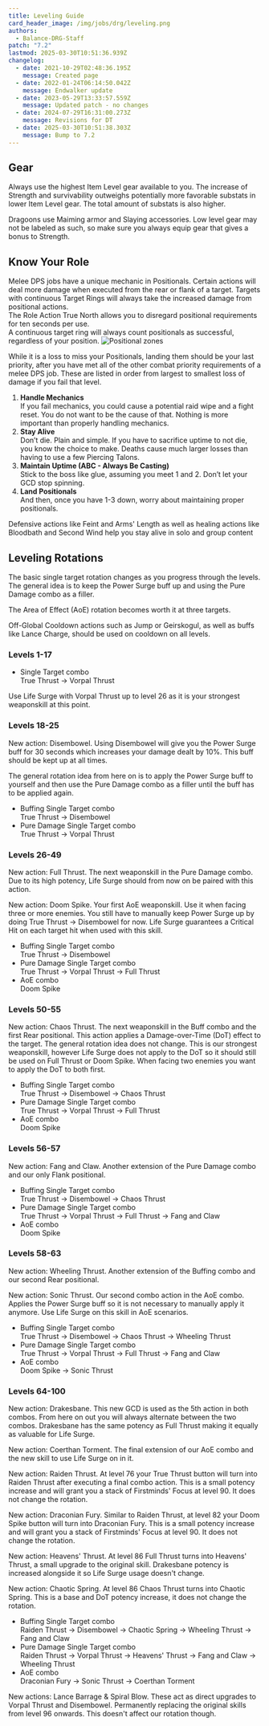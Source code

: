 ```yaml
---
title: Leveling Guide
card_header_image: /img/jobs/drg/leveling.png
authors:
  - Balance-DRG-Staff
patch: "7.2"
lastmod: 2025-03-30T10:51:36.939Z
changelog:
  - date: 2021-10-29T02:48:36.195Z
    message: Created page
  - date: 2022-01-24T06:14:50.042Z
    message: Endwalker update
  - date: 2023-05-29T13:33:57.559Z
    message: Updated patch - no changes
  - date: 2024-07-29T16:31:00.273Z
    message: Revisions for DT
  - date: 2025-03-30T10:51:38.303Z
    message: Bump to 7.2
---
```

## Gear

Always use the highest Item Level gear available to you. The increase of Strength and survivability outweighs potentially more favorable substats in lower Item Level gear. The total amount of substats is also higher.

Dragoons use Maiming armor and Slaying accessories.
Low level gear may not be labeled as such, so make sure you always equip gear that gives a bonus to Strength.

## Know Your Role

Melee DPS jobs have a unique mechanic in Positionals. Certain actions will deal more damage when executed from the rear or flank of a target. Targets with continuous Target Rings will always take the increased damage from positional actions. \
The Role Action True North allows you to disregard positional requirements for ten seconds per use. \
A continuous target ring will always count positionals as successful, regardless of your position.
![Positional zones](https://imgur.com/ANOqtwM.png "Positional zones")

While it is a loss to miss your Positionals, landing them should be your last priority, after you have met all of the other combat priority requirements of a melee DPS job. These are listed in order from largest to smallest loss of damage if you fail that level.

1. **Handle Mechanics**\
   If you fail mechanics, you could cause a potential raid wipe and a fight reset. You do not want to be the cause of that. Nothing is more important than properly handling mechanics.
2. **Stay Alive**\
   Don’t die. Plain and simple. If you have to sacrifice uptime to not die, you know the choice to make. Deaths cause much larger losses than having to use a few Piercing Talons.
3. **Maintain Uptime (ABC - Always Be Casting)**\
   Stick to the boss like glue, assuming you meet 1 and 2. Don’t let your GCD stop spinning.
4. **Land Positionals**\
   And then, once you have 1-3 down, worry about maintaining proper positionals.

Defensive actions like Feint and Arms' Length as well as healing actions like Bloodbath and Second Wind help you stay alive in solo and group content

## Leveling Rotations

The basic single target rotation changes as you progress through the levels.\
The general idea is to keep the Power Surge buff up and using the Pure Damage combo as a filler.

The Area of Effect (AoE) rotation becomes worth it at three targets.

Off-Global Cooldown actions such as Jump or Geirskogul, as well as buffs like Lance Charge, should be used on cooldown on all levels. 

### Levels 1-17

* Single Target combo \
  True Thrust -> Vorpal Thrust

Use Life Surge with Vorpal Thrust up to level 26 as it is your strongest weaponskill at this point.

### Levels 18-25

New action: Disembowel. Using Disembowel will give you the Power Surge buff for 30 seconds which increases your damage dealt by 10%. This buff should be kept up at all times.

The general rotation idea from here on is to apply the Power Surge buff to yourself and then use the Pure Damage combo as a filler until the buff has to be applied again.

* Buffing Single Target combo \
  True Thrust -> Disembowel 
* Pure Damage Single Target combo\
  True Thrust -> Vorpal Thrust

### Levels 26-49

New action: Full Thrust. The next weaponskill in the Pure Damage combo. Due to its high potency, Life Surge should from now on be paired with this action.

New action: Doom Spike. Your first AoE weaponskill. Use it when facing three or more enemies. You still have to manually keep Power Surge up by doing True Thrust -> Disembowel for now. Life Surge guarantees a Critical Hit on each target hit when used with this skill.

* Buffing Single Target combo \
  True Thrust -> Disembowel 
* Pure Damage Single Target combo\
  True Thrust -> Vorpal Thrust -> Full Thrust
* AoE combo\
  Doom Spike

### Levels 50-55

New action: Chaos Thrust. The next weaponskill in the Buff combo and the first Rear positional. This action applies a Damage-over-Time (DoT) effect to the target. The general rotation idea does not change. This is our strongest weaponskill, however Life Surge does not apply to the DoT so it should still be used on Full Thrust or Doom Spike.
When facing two enemies you want to apply the DoT to both first.

* Buffing Single Target combo \
  True Thrust -> Disembowel -> Chaos Thrust
* Pure Damage Single Target combo\
  True Thrust -> Vorpal Thrust -> Full Thrust
* AoE combo\
  Doom Spike

### Levels 56-57

New action: Fang and Claw. Another extension of the Pure Damage combo and our only Flank positional.

* Buffing Single Target combo \
  True Thrust -> Disembowel -> Chaos Thrust
* Pure Damage Single Target combo\
  True Thrust -> Vorpal Thrust -> Full Thrust -> Fang and Claw
* AoE combo\
  Doom Spike

### Levels 58-63

New action: Wheeling Thrust. Another extension of the Buffing combo and our second Rear positional.

New action: Sonic Thrust. Our second combo action in the AoE combo. Applies the Power Surge buff so it is not necessary to manually apply it anymore. Use Life Surge on this skill in AoE scenarios.

* Buffing Single Target combo \
  True Thrust -> Disembowel -> Chaos Thrust -> Wheeling Thrust
* Pure Damage Single Target combo\
  True Thrust -> Vorpal Thrust -> Full Thrust -> Fang and Claw
* AoE combo\
  Doom Spike -> Sonic Thrust

### Levels 64-100

New action: Drakesbane. This new GCD is used as the 5th action in both combos. From here on out you will always alternate between the two combos. Drakesbane has the same potency as Full Thrust making it equally as valuable for Life Surge.

New action: Coerthan Torment. The final extension of our AoE combo and the new skill to use Life Surge on in it.

New action: Raiden Thrust. At level 76 your True Thrust button will turn into Raiden Thrust after executing a final combo action. This is a small potency increase and will grant you a stack of Firstminds' Focus at level 90. It does not change the rotation.

New action: Draconian Fury. Similar to Raiden Thrust, at level 82 your Doom Spike button will turn into Draconian Fury. This is a small potency increase and will grant you a stack of Firstminds' Focus at level 90. It does not change the rotation.

New action: Heavens' Thrust. At level 86 Full Thrust turns into Heavens' Thrust, a small upgrade to the original skill. Drakesbane potency is increased alongside it so Life Surge usage doesn't change.

New action: Chaotic Spring. At level 86 Chaos Thrust turns into Chaotic Spring. This is a base and DoT potency increase, it does not change the rotation.

* Buffing Single Target combo \
  Raiden Thrust -> Disembowel -> Chaotic Spring -> Wheeling Thrust -> Fang and Claw
* Pure Damage Single Target combo\
  Raiden Thrust -> Vorpal Thrust -> Heavens' Thrust -> Fang and Claw -> Wheeling Thrust
* AoE combo\
  Draconian Fury -> Sonic Thrust -> Coerthan Torment

New actions: Lance Barrage & Spiral Blow. These act as direct upgrades to Vorpal Thrust and Disembowel. Permanently replacing the original skills from level 96 onwards. This doesn't affect our rotation though.
